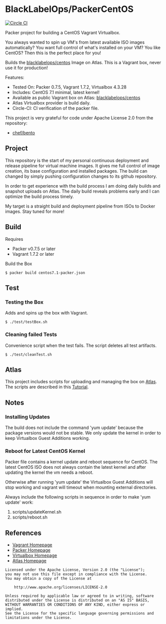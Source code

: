 # BlackLabelOps/PackerCentOS

[![Circle CI](https://circleci.com/gh/blacklabelops/packercentos.svg?style=svg)](https://circleci.com/gh/blacklabelops/packercentos)

Packer project for building a CentOS Vagrant Virtualbox.

You always wanted to spin up VM's from latest available ISO images automatically? You want full control of what's installed on your VM? You like CentOS? Then this is the perfect place for you!

Builds the [blacklabelops/centos](https://atlas.hashicorp.com/blacklabelops/boxes/centos) Image on Atlas. This is a Vagrant box, never use it for production!

Features:

* Tested On: Packer 0.7.5, Vagrant 1.7.2, Virtualbox 4.3.28
* Includes: CentOS 7.1 minimal, latest kernel!
* Available as public Vagrant box on Atlas: [blacklabelops/centos](https://atlas.hashicorp.com/blacklabelops/boxes/centos)
* Atlas Virtualbox provider is build daily.
* Circle-CI: CI verification of the packer file.

This project is very grateful for code under Apache License 2.0 from the repository:

* [chef/bento](https://github.com/chef/bento)

## Project

This repository is the start of my personal continuous deployment and release pipeline for virtual machine images. It gives me full control of image creation, its base configuration and installed packages. The build can changed by simply pushing configuration changes to its github repository.

In order to get experience with the build process I am doing daily builds and snapshot uploads on Atlas. The daily build reveals problems early and I can optimize the build process timely.

My target is a straight build and deployment pipeline from ISOs to Docker images. Stay tuned for more!

## Build

Requires

* Packer v0.7.5 or later
* Vagrant 1.7.2 or later

Build the Box

~~~~
$ packer build centos7.1-packer.json
~~~~

## Test

### Testing the Box

Adds and spins up the box with Vagrant.

~~~~
$ ./test/testBox.sh
~~~~

### Cleaning failed Tests

Convenience script when the test fails. The script deletes all test artifacts.

~~~~
$ ./test/cleanTest.sh
~~~~

## Atlas

This project includes scripts for uploading and managing the box on [Atlas](https://atlas.hashicorp.com/). The scripts are described in this [Tutorial](/tutorials/versioningWithAtlas.md).

## Notes

### Installing Updates

The build does not include the command 'yum update' because the package versions would not be stable. We only update the kernel in order to keep Virtualbox Guest Additions working.

### Reboot for Latest CentOS Kernel

Packer file contains a kernel update and reboot sequence for CentOS. The latest CentOS ISO does not always contain the latest kernel and after updating the kernel the vm needs a reboot.

Otherwise after running 'yum update' the Virtualbox Guest Additions will stop working and vagrant will timeout when mounting external directories.

Always include the following scripts in sequence in order to make 'yum update' work:

1. scripts/updateKernel.sh
2. scripts/reboot.sh

## References

* [Vagrant Homepage](https://www.vagrantup.com/)
* [Packer Homepage](https://www.packer.io/)
* [Virtualbox Homepage](https://www.virtualbox.org/)
* [Atlas Homepage](https://atlas.hashicorp.com/)

~~~~
Licensed under the Apache License, Version 2.0 (the "License");
you may not use this file except in compliance with the License.
You may obtain a copy of the License at

    http://www.apache.org/licenses/LICENSE-2.0

Unless required by applicable law or agreed to in writing, software
distributed under the License is distributed on an "AS IS" BASIS,
WITHOUT WARRANTIES OR CONDITIONS OF ANY KIND, either express or implied.
See the License for the specific language governing permissions and
limitations under the License.
~~~~
